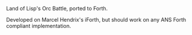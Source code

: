 Land of Lisp's Orc Battle, ported to Forth.

Developed on Marcel Hendrix's iForth, but should work on any ANS Forth compliant
implementation.
